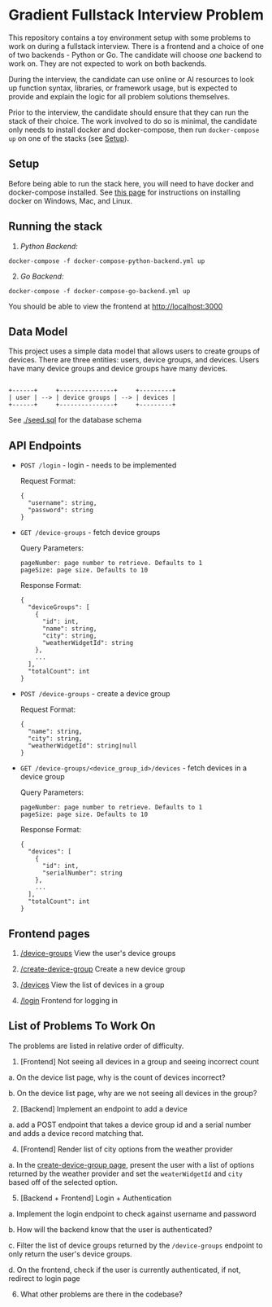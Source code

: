 # Gradient Fullstack Interview Problem

This repository contains a toy environment setup with some problems to
work on during a fullstack interview. There is a frontend and a choice
of one of two backends - Python or Go. The candidate will choose _one_
backend to work on. They are not expected to work on both backends.

During the interview, the candidate can use online or AI resources to
look up function syntax, libraries, or framework usage, but is expected
to provide and explain the logic for all problem solutions themselves.

Prior to the interview, the candidate should ensure that they can run
the stack of their choice. The work involved to do so is minimal, the
candidate only needs to install docker and docker-compose, then run
`docker-compose up` on one of the stacks (see [Setup](#Setup)).

## Setup

Before being able to run the stack here, you will need to have docker
and docker-compose installed. See [this
page](https://medium.com/@piyushkashyap045/comprehensive-guide-installing-docker-and-docker-compose-on-windows-linux-and-macos-a022cf82ac0b)
for instructions on installing docker on Windows, Mac, and Linux.

## Running the stack

1. *Python Backend:*

```shell
docker-compose -f docker-compose-python-backend.yml up
```

2. *Go Backend:*

```shell
docker-compose -f docker-compose-go-backend.yml up
```

You should be able to view the frontend at
[http://localhost:3000](http://localhost:3000)

## Data Model

This project uses a simple data model that allows users to create groups
of devices. There are three entities: users, device groups, and devices.
Users have many device groups and device groups have many devices.

```

+------+     +---------------+     +---------+
| user | --> | device groups | --> | devices |
+------+     +---------------+     +---------+

```

See [./seed.sql](./seed.sql) for the database schema

## API Endpoints

* `POST /login` - login - needs to be implemented

  Request Format:

  ```
  {
    "username": string,
    "password": string
  }
  ```

* `GET /device-groups` - fetch device groups

  Query Parameters:
  ```
  pageNumber: page number to retrieve. Defaults to 1
  pageSize: page size. Defaults to 10
  ```

  Response Format:

  ```
  {
    "deviceGroups": [
      {
        "id": int,
        "name": string,
        "city": string,
        "weatherWidgetId": string
      },
      ...
    ],
    "totalCount": int
  }
  ```

* `POST /device-groups` - create a device group

  Request Format:

  ```
  {
    "name": string,
    "city": string,
    "weatherWidgetId": string|null
  }
  ```

* `GET /device-groups/<device_group_id>/devices` - fetch devices in a
  device group

  Query Parameters:
  ```
  pageNumber: page number to retrieve. Defaults to 1
  pageSize: page size. Defaults to 10
  ```

  Response Format:

  ```
  {
    "devices": [
      {
        "id": int,
        "serialNumber": string
      },
      ...
    ],
    "totalCount": int
  }
  ```

## Frontend pages

1. [/device-groups](http://localhost:3000/device-groups) View the user's
   device groups

2. [/create-device-group](http://localhost:3000/create-device-group)
   Create a new device group

3. [/devices](http://localhost:3000/devices?groupId=1) View the list of
   devices in a group

3. [/login](http://localhost:3000/login) Frontend for logging in

## List of Problems To Work On

The problems are listed in relative order of difficulty.


1. [Frontend] Not seeing all devices in a group and seeing incorrect
   count

  a. On the device list page, why is the count of devices incorrect?

  b. On the device list page, why are we not seeing all devices in the
group?

2. [Backend] Implement an endpoint to add a device

  a. add a POST endpoint that takes a device group id and a serial
number and adds a device record matching that.


4. [Frontend] Render list of city options from the weather provider

  a. In the [create-device-group
page](./frontend/src/app/create-device-group/Page.jsx), present the user
with a list of options returned by the weather provider and set the
`weaterWidgetId` and `city` based off of the selected option.

5. [Backend + Frontend] Login + Authentication

  a. Implement the login endpoint to check against username and password

  b. How will the backend know that the user is authenticated?

  c. Filter the list of device groups returned by the `/device-groups`
endpoint to only return the user's device groups.

  d. On the frontend, check if the user is currently authenticated, if
not, redirect to login page

6. What other problems are there in the codebase?
